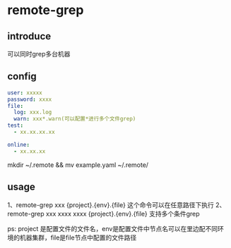 # remote-grep

## introduce
可以同时grep多台机器

## config
```yaml
user: xxxxx
password: xxxx
file: 
  log: xxx.log
  warn: xxx*.warn(可以配置*进行多个文件grep)
test:
  - xx.xx.xx.xx

online:
  - xx.xx.xx

```

mkdir ~/.remote && mv example.yaml ~/.remote/


## usage 
1、remote-grep xxx {project}.{env}.{file} 这个命令可以在任意路径下执行
2、remote-grep xxx xxxx xxxx {project}.{env}.{file} 支持多个条件grep

ps: project 是配置文件的文件名，env是配置文件中节点名可以在里边配不同环境的机器集群，file是file节点中配置的文件路径
